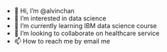 - 👋 Hi, I’m @alvinchan
- 👀 I’m interested in data science
- 🌱 I’m currently learning IBM data science course
- 💞️ I’m looking to collaborate on healthcare service
- 📫 How to reach me by email me

<!---
alvinchan168/alvinchan168 is a ✨ special ✨ repository because its `README.md` (this file) appears on your GitHub profile.
You can click the Preview link to take a look at your changes.
--->
